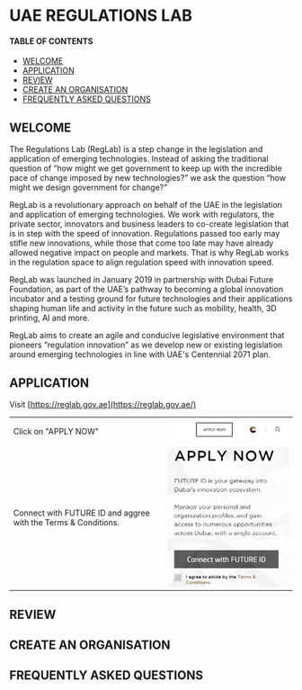 # UAE REGULATIONS LAB
#### TABLE OF CONTENTS

* [WELCOME](#short-explanation-to-visa)
* [APPLICATION](#application)
* [REVIEW](#review)
* [CREATE AN ORGANISATION](#create-an-organisation)
* [FREQUENTLY ASKED QUESTIONS](#frequently-asked-questions)

## WELCOME <br>

The Regulations Lab (RegLab) is a step change in the legislation and application of emerging technologies. Instead of asking the traditional question of “how might we get government to keep up with the incredible pace of change imposed by new technologies?” we ask the question “how might we design government for change?”

RegLab is a revolutionary approach on behalf of the UAE in the legislation and application of emerging technologies. We work with regulators, the private sector, innovators and business leaders to co-create legislation that is in step with the speed of innovation. Regulations passed too early may stifle new innovations, while those that come too late may have already allowed negative impact on people and markets. That is why RegLab works in the regulation space to align regulation speed with innovation speed.

RegLab was launched in January 2019 in partnership with Dubai Future Foundation, as part of the UAE’s pathway to becoming a global innovation incubator and a testing ground for future technologies and their applications shaping human life and activity in the future such as mobility, health, 3D printing, AI and more.  

RegLab aims to create an agile and conducive legislative environment that pioneers “regulation innovation” as we develop new or existing legislation around emerging technologies in line with UAE's Centennial 2071 plan.

## APPLICATION <br>

Visit [https://reglab.gov.ae](https://reglab.gov.ae/)

|||
| ------------- |:-------------:|
| Click on "APPLY NOW"      | ![Application Step 1](howtoapply01.JPG) |
| Connect with FUTURE ID and aggree with the Terms & Conditions.     | ![Application Step 2](howtoapply02.JPG) |

## REVIEW <br>

## CREATE AN ORGANISATION <br>

## FREQUENTLY ASKED QUESTIONS
